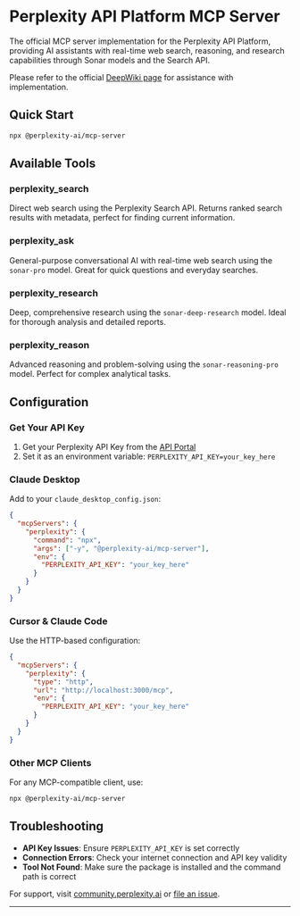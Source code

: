 # Perplexity API Platform MCP Server

The official MCP server implementation for the Perplexity API Platform, providing AI assistants with real-time web search, reasoning, and research capabilities through Sonar models and the Search API.

Please refer to the official [DeepWiki page](https://deepwiki.com/ppl-ai/modelcontextprotocol) for assistance with implementation. 

## Quick Start

```bash
npx @perplexity-ai/mcp-server
```

## Available Tools

### **perplexity_search**
Direct web search using the Perplexity Search API. Returns ranked search results with metadata, perfect for finding current information.

### **perplexity_ask** 
General-purpose conversational AI with real-time web search using the `sonar-pro` model. Great for quick questions and everyday searches.

### **perplexity_research**
Deep, comprehensive research using the `sonar-deep-research` model. Ideal for thorough analysis and detailed reports.

### **perplexity_reason**
Advanced reasoning and problem-solving using the `sonar-reasoning-pro` model. Perfect for complex analytical tasks.

## Configuration

### Get Your API Key
1. Get your Perplexity API Key from the [API Portal](https://www.perplexity.ai/account/api/group)
2. Set it as an environment variable: `PERPLEXITY_API_KEY=your_key_here`

### Claude Desktop
Add to your `claude_desktop_config.json`:

```json
{
  "mcpServers": {
    "perplexity": {
      "command": "npx",
      "args": ["-y", "@perplexity-ai/mcp-server"],
      "env": {
        "PERPLEXITY_API_KEY": "your_key_here"
      }
    }
  }
}
```

### Cursor & Claude Code
Use the HTTP-based configuration:

```json
{
  "mcpServers": {
    "perplexity": {
      "type": "http", 
      "url": "http://localhost:3000/mcp",
      "env": {
        "PERPLEXITY_API_KEY": "your_key_here"
      }
    }
  }
}
```

### Other MCP Clients
For any MCP-compatible client, use:

```bash
npx @perplexity-ai/mcp-server
```

## Troubleshooting

- **API Key Issues**: Ensure `PERPLEXITY_API_KEY` is set correctly
- **Connection Errors**: Check your internet connection and API key validity
- **Tool Not Found**: Make sure the package is installed and the command path is correct

For support, visit [community.perplexity.ai](https://community.perplexity.ai) or [file an issue](https://github.com/perplexityai/modelcontextprotocol/issues).

---

